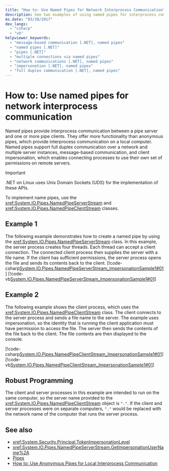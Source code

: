 ```yaml
---
title: "How to: Use Named Pipes for Network Interprocess Communication"
description: See two examples of using named pipes for interprocess communication between a pipe server and one or more pipe clients in a network.
ms.date: "03/30/2017"
dev_langs:
  - "csharp"
  - "vb"
helpviewer_keywords:
  - "message-based communication [.NET], named pipes"
  - "named pipes [.NET]"
  - "pipes [.NET]"
  - "multiple connections via named pipes"
  - "network communications [.NET], named pipes"
  - "impersonation [.NET], named pipes"
  - "full duplex communication [.NET], named pipes"
---
```

# How to: Use named pipes for network interprocess communication

Named pipes provide interprocess communication between a pipe server and one or more pipe clients. They offer more functionality than anonymous pipes, which provide interprocess communication on a local computer. Named pipes support full duplex communication over a network and multiple server instances, message-based communication, and client impersonation, which enables connecting processes to use their own set of permissions on remote servers.

> [!IMPORTANT]
> .NET on Linux uses Unix Domain Sockets (UDS) for the implementation of these APIs.

 To implement name pipes, use the <xref:System.IO.Pipes.NamedPipeServerStream> and <xref:System.IO.Pipes.NamedPipeClientStream> classes.

## Example 1

 The following example demonstrates how to create a named pipe by using the <xref:System.IO.Pipes.NamedPipeServerStream> class. In this example, the server process creates four threads. Each thread can accept a client connection. The connected client process then supplies the server with a file name. If the client has sufficient permissions, the server process opens the file and sends its contents back to the client.
 [!code-csharp[System.IO.Pipes.NamedPipeServerStream_ImpersonationSample1#01](./snippets/how-to-use-named-pipes-for-network-interprocess-communication/csharp/NamedPipeServerStream_ImpersonationSample/Program.cs#01)]
 [!code-vb[System.IO.Pipes.NamedPipeServerStream_ImpersonationSample1#01](./snippets/how-to-use-named-pipes-for-network-interprocess-communication/vb/NamedPipeServerStream_ImpersonationSample/program.vb#01)]

## Example 2

 The following example shows the client process, which uses the <xref:System.IO.Pipes.NamedPipeClientStream> class. The client connects to the server process and sends a file name to the server. The example uses impersonation, so the identity that is running the client application must have permission to access the file. The server then sends the contents of the file back to the client. The file contents are then displayed to the console.

 [!code-csharp[System.IO.Pipes.NamedPipeClientStream_ImpersonationSample1#01](./snippets/how-to-use-named-pipes-for-network-interprocess-communication/csharp/NamedPipeClientStream_ImpersonationSample/Program.cs#01)]
 [!code-vb[System.IO.Pipes.NamedPipeClientStream_ImpersonationSample1#01](./snippets/how-to-use-named-pipes-for-network-interprocess-communication/vb//NamedPipeClientStream_ImpersonationSample/program.vb#01)]

## Robust Programming

 The client and server processes in this example are intended to run on the same computer, so the server name provided to the <xref:System.IO.Pipes.NamedPipeClientStream> object is `"."`. If the client and server processes were on separate computers, `"."` would be replaced with the network name of the computer that runs the server process.

## See also

- <xref:System.Security.Principal.TokenImpersonationLevel>
- <xref:System.IO.Pipes.NamedPipeServerStream.GetImpersonationUserName%2A>
- [Pipes](pipe-operations.md)
- [How to: Use Anonymous Pipes for Local Interprocess Communication](how-to-use-anonymous-pipes-for-local-interprocess-communication.md)
